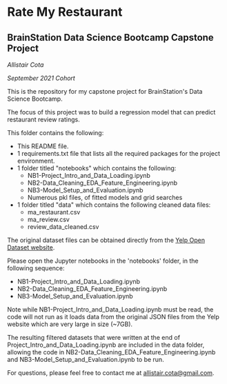 # Rate My Restaurant
## BrainStation Data Science Bootcamp Capstone Project
*Allistair Cota*

*September 2021 Cohort*

This is the repository for my capstone project for BrainStation's Data Science Bootcamp.

The focus of this project was to build a regression model that can predict restaurant review ratings.

This folder contains the following:

- This README file.
- 1 requirements.txt file that lists all the required packages for the project environment.
- 1 folder titled "notebooks" which contains the following:
  - NB1-Project_Intro_and_Data_Loading.ipynb
  - NB2-Data_Cleaning_EDA_Feature_Engineering.ipynb
  - NB3-Model_Setup_and_Evaluation.ipynb
  - Numerous pkl files, of fitted models and grid searches
- 1 folder titled "data" which contains the following cleaned data files:
    - ma_restaurant.csv
    - ma_review.csv
    - review_data_cleaned.csv

The original dataset files can be obtained directly from the [Yelp Open Dataset website](https://www.yelp.com/dataset).

Please open the Jupyter notebooks in the 'notebooks' folder, in the following sequence:
- NB1-Project_Intro_and_Data_Loading.ipynb
- NB2-Data_Cleaning_EDA_Feature_Engineering.ipynb
- NB3-Model_Setup_and_Evaluation.ipynb

Note while NB1-Project_Intro_and_Data_Loading.ipynb must be read, the code will not run as it loads data from the original JSON files from the Yelp website which are very large in size (~7GB).

The resulting filtered datasets that were written at the end of Project_Intro_and_Data_Loading.ipynb are included in the data folder, allowing the code in NB2-Data_Cleaning_EDA_Feature_Engineering.ipynb and NB3-Model_Setup_and_Evaluation.ipynb to be run.

For questions, please feel free to contact me at allistair.cota@gmail.com.




